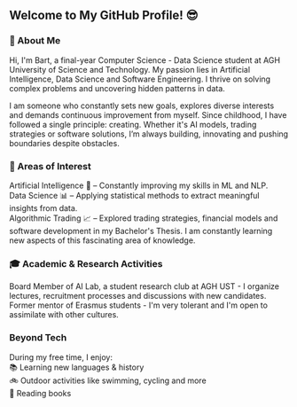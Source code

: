 ## Welcome to My GitHub Profile! 😎
### 🚀 About Me
Hi, I'm Bart, a final-year Computer Science - Data Science student at AGH University of Science and Technology. My passion lies in Artificial Intelligence, Data Science and Software Engineering. I thrive on solving complex problems and uncovering hidden patterns in data.

I am someone who constantly sets new goals, explores diverse interests and demands continuous improvement from myself. Since childhood, I have followed a single principle: creating. Whether it's AI models, trading strategies or software solutions, I’m always building, innovating and pushing boundaries despite obstacles.
### 🔬 Areas of Interest
Artificial Intelligence 🤖 – Constantly improving my skills in ML and NLP.</br>
Data Science 📊 – Applying statistical methods to extract meaningful insights from data.</br>
Algorithmic Trading 📈 – Explored trading strategies, financial models and software development in my Bachelor's Thesis. I am constantly learning new aspects of this fascinating area of knowledge.
### 🎓 Academic & Research Activities
Board Member of AI Lab, a student research club at AGH UST - I organize lectures, recruitment processes and discussions with new candidates.</br>
Former mentor of Erasmus students - I'm very tolerant and I'm open to assimilate with other cultures.
### Beyond Tech
During my free time, I enjoy:</br>
📚 Learning new languages & history</br>
🚲 Outdoor activities like swimming, cycling and more</br>
📖 Reading books
